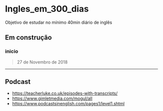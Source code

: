 # Ingles_em_300_dias
Objetivo de estudar  no mínimo 40min diário de inglês

## Em construção
### inicio
> 27 de Novembro de 2018

---

## Podcast
- https://teacherluke.co.uk/episodes-with-transcripts/
- https://www.gimletmedia.com/mogul/all
- https://www.podcastsinenglish.com/pages1/level1.shtml
